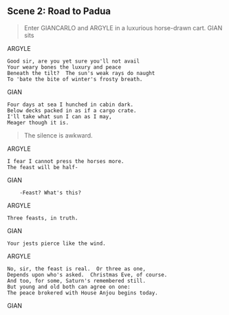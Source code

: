 ## Scene 2: Road to Padua

> Enter GIANCARLO and ARGYLE in a luxurious horse-drawn cart.
> GIAN sits

ARGYLE

    Good sir, are you yet sure you'll not avail
    Your weary bones the luxury and peace
    Beneath the tilt?  The sun's weak rays do naught
    To 'bate the bite of winter's frosty breath.

GIAN

    Four days at sea I hunched in cabin dark.
    Below decks packed in as if a cargo crate.
    I'll take what sun I can as I may,
    Meager though it is.

> The silence is awkward.

ARGYLE

    I fear I cannot press the horses more.
    The feast will be half-

GIAN

        -Feast? What's this?

ARGYLE

    Three feasts, in truth.

GIAN

    Your jests pierce like the wind.

ARGYLE

    No, sir, the feast is real.  Or three as one,
    Depends upon who's asked.  Christmas Eve, of course.
    And too, for some, Saturn's remembered still.
    But young and old both can agree on one:
    The peace brokered with House Anjou begins today.

GIAN

    